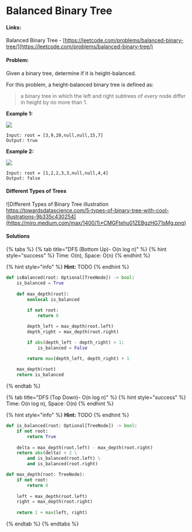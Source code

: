# Balanced Binary Tree

#### Links:

Balanced Binary Tree - [https://leetcode.com/problems/balanced-binary-tree/](https://leetcode.com/problems/balanced-binary-tree/)

#### Problem:

Given a binary tree, determine if it is height-balanced.

For this problem, a height-balanced binary tree is defined as:

> a binary tree in which the left and right subtrees of _every_ node differ in height by no more than 1.

**Example 1:**

![](https://assets.leetcode.com/uploads/2020/10/06/balance\_1.jpg)

```
Input: root = [3,9,20,null,null,15,7]
Output: true
```

**Example 2:**

![](https://assets.leetcode.com/uploads/2020/10/06/balance\_2.jpg)

```
Input: root = [1,2,2,3,3,null,null,4,4]
Output: false
```

#### Different Types of Trees

![Different Types of Binary Tree illustration&#x20;
https://towardsdatascience.com/5-types-of-binary-tree-with-cool-illustrations-9b335c430254](https://miro.medium.com/max/1400/1\*CMGFtehu01ZEBgzHG71sMg.png)

#### Solutions

{% tabs %}
{% tab title="DFS (Bottom Up)- O(n log n)" %}
{% hint style="success" %}
Time: O(n), Space: O(n)
{% endhint %}

{% hint style="info" %}
**Hint:** TODO
{% endhint %}

```python
def isBalanced(root: Optional[TreeNode]) -> bool:
    is_balanced = True
    
    def max_depth(root):
        nonlocal is_balanced
        
        if not root:
            return 0

        depth_left = max_depth(root.left)
        depth_right = max_depth(root.right)

        if abs(depth_left - depth_right) > 1:
            is_balanced = False

        return max(depth_left, depth_right) + 1
    
    max_depth(root)
    return is_balanced
```
{% endtab %}

{% tab title="DFS (Top Down)- O(n log n)" %}
{% hint style="success" %}
Time: O(n log n), Space: O(n)
{% endhint %}

{% hint style="info" %}
**Hint:** TODO
{% endhint %}

```python
def is_balanced(root: Optional[TreeNode]) -> bool:
    if not root:
        return True
    
    delta = max_depth(root.left) - max_depth(root.right)
    return abs(delta) < 2 \
        and is_balanced(root.left) \
        and is_balanced(root.right)

def max_depth(root: TreeNode):
    if not root:
        return 0
    
    left = max_depth(root.left)
    right = max_depth(root.right)
    
    return 1 + max(left, right)
```
{% endtab %}
{% endtabs %}
